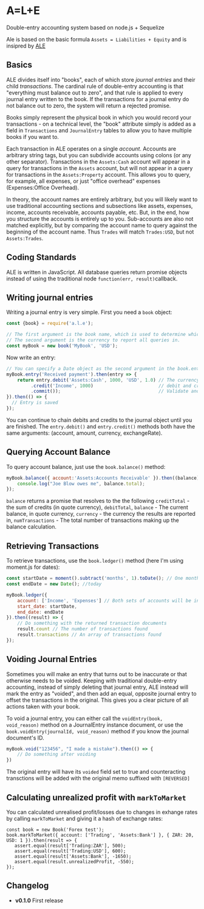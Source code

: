 # A=L+E
Double-entry accounting system based on node.js + Sequelize

Ale is based on the basic formula `Assets = Liabilities + Equity` and is insipred by [ALE](https://github.com/koresar/ALE)


## Basics

ALE divides itself into "books", each of which store *journal entries* and their child *transactions*. The cardinal rule of double-entry accounting is that "everything must balance out to zero", and that rule is applied to every journal entry written to the book. If the transactions for a journal entry do not balance out to zero, the system will return a rejected promise.

Books simply represent the physical book in which you would record your transactions - on a technical level, the "book" attribute simply is added as a field in `Transactions` and `JournalEntry` tables to allow you to have multiple books if you want to.

Each transaction in ALE operates on a single *account*. Accounts are arbitrary string tags, but you can subdivide accounts using colons (or any other separator). Transactions in the `Assets:Cash` account will appear in a query for transactions in the `Assets` account, but will not appear in a query for transactions in the `Assets:Property` account. This allows you to query, for example, all expenses, or just "office overhead" expenses (Expenses:Office Overhead).

In theory, the account names are entirely arbitrary, but you will likely want to use traditional accounting sections and subsections like assets, expenses, income, accounts receivable, accounts payable, etc. But, in the end, how you structure the accounts is entirely up to you. Sub-accounts are also not matched explicitly, but by comparing the account name to query against the beginning of the account name. Thus `Trades` will match `Trades:USD`, but not `Assets:Trades`.

## Coding Standards

ALE is written in JavaScript. All database queries return promise objects instead of using the traditional node `function(err, result)`callback.

## Writing journal entries

Writing a journal entry is very simple. First you need a `book` object:

```js
const {book} = require('a.l.e');

// The first argument is the book name, which is used to determine which book the transactions and journals are queried from.
// The second argument is the currency to report all queries in.
const myBook = new book('MyBook', 'USD');
```

Now write an entry:

```js
// You can specify a Date object as the second argument in the book.entry() method if you want the transaction to be for a different date than right now
myBook.entry('Received payment').then(entry => {
    return entry.debit('Assets:Cash', 1000, 'USD', 1.0) // The currency and exchange rate default to 'USD' and 1.0 if omitted
         .credit('Income', 1000)                        // debit and credit return the entry to allow chained transactions
         .commit());                                    // Validate and commit the entry to the DB, returning a promise
}).then(() => {
  // Entry is saved
});
```

You can continue to chain debits and credits to the journal object until you are finished. The `entry.debit()` and `entry.credit()` methods both have the same arguments: (account, amount, currency, exchangeRate).

## Querying Account Balance

To query account balance, just use the `book.balance()` method:

```js
myBook.balance({ account:'Assets:Accounts Receivable' }).then((balance) => {
    console.log("Joe Blow owes me", balance.total);
});
```

`balance` returns a promise that resolves to the the following `creditTotal` - the sum of credits (in quote currency), `debitTotal`, `balance` - The current balance, in quote currency, `currency` - the currency the results are reported in, `numTransactions` - The total number of transactions making up the balance calculation.

## Retrieving Transactions

To retrieve transactions, use the `book.ledger()` method (here I'm using moment.js for dates):

```js
const startDate = moment().subtract('months', 1).toDate(); // One month ago
const endDate = new Date(); //today

myBook.ledger({
    account: ['Income', 'Expenses'] // Both sets of accounts will be included
    start_date: startDate,
    end_date: endDate
}).then((result) => {
    // Do something with the returned transaction documents
    result.count // The number of transactions found
    result.transactions // An array of transactions found
});
```

## Voiding Journal Entries

Sometimes you will make an entry that turns out to be inaccurate or that otherwise needs to be voided. Keeping with traditional double-entry accounting, instead of simply deleting that journal entry, ALE instead will mark the entry as "voided", and then add an equal, opposite journal entry to offset the transactions in the original. This gives you a clear picture of all actions taken with your book.

To void a journal entry, you can either call the `voidEntry(book, void_reason)` method on a JournalEntry instance document, or use the `book.voidEntry(journalId, void_reason)` method if you know the journal document's ID.
    
```js
myBook.void("123456", "I made a mistake").then(() => {
    // Do something after voiding
})
```

The original entry will have its `voided` field set to true and counteracting transctions will be added with the original memo suffixed with `[REVERSED]`


## Calculating unrealized profit with `markToMarket`

You can calculated unrealised profit/losses due to changes in exhange rates by calling `markToMarket` and giving it a hash of exchange rates:

```
const book = new Book('Forex test');
book.markToMarket({ account: ['Trading', 'Assets:Bank'] }, { ZAR: 20, USD: 1 }).then(result => {
   assert.equal(result['Trading:ZAR'], 500);
   assert.equal(result['Trading:USD'], 600);
   assert.equal(result['Assets:Bank'], -1650);
   assert.equal(result.unrealizedProfit, -550);
});
```

## Changelog

* **v0.1.0** First release

